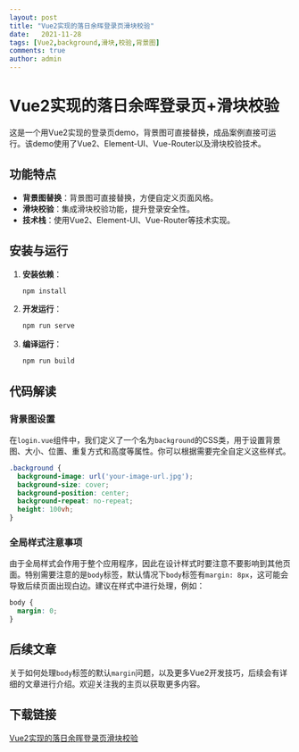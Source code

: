 ```yaml
---
layout: post
title: "Vue2实现的落日余晖登录页滑块校验"
date:   2021-11-28
tags: [Vue2,background,滑块,校验,背景图]
comments: true
author: admin
---
```

# Vue2实现的落日余晖登录页+滑块校验

这是一个用Vue2实现的登录页demo，背景图可直接替换，成品案例直接可运行。该demo使用了Vue2、Element-UI、Vue-Router以及滑块校验技术。

## 功能特点

- **背景图替换**：背景图可直接替换，方便自定义页面风格。
- **滑块校验**：集成滑块校验功能，提升登录安全性。
- **技术栈**：使用Vue2、Element-UI、Vue-Router等技术实现。

## 安装与运行

1. **安装依赖**：
   ```bash
   npm install
   ```

2. **开发运行**：
   ```bash
   npm run serve
   ```

3. **编译运行**：
   ```bash
   npm run build
   ```

## 代码解读

### 背景图设置

在`login.vue`组件中，我们定义了一个名为`background`的CSS类，用于设置背景图、大小、位置、重复方式和高度等属性。你可以根据需要完全自定义这些样式。

```css
.background {
  background-image: url('your-image-url.jpg');
  background-size: cover;
  background-position: center;
  background-repeat: no-repeat;
  height: 100vh;
}
```

### 全局样式注意事项

由于全局样式会作用于整个应用程序，因此在设计样式时要注意不要影响到其他页面。特别需要注意的是`body`标签，默认情况下`body`标签有`margin: 8px`，这可能会导致后续页面出现白边。建议在样式中进行处理，例如：

```css
body {
  margin: 0;
}
```

## 后续文章

关于如何处理`body`标签的默认`margin`问题，以及更多Vue2开发技巧，后续会有详细的文章进行介绍。欢迎关注我的主页以获取更多内容。

## 下载链接

[Vue2实现的落日余晖登录页滑块校验](https://pan.quark.cn/s/52769752619f)